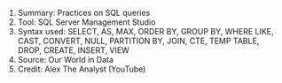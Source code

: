 1. Summary: Practices on SQL queries 
2. Tool: SQL Server Management Studio 
3. Syntax used: SELECT, AS, MAX, ORDER BY, GROUP BY, WHERE LIKE, CAST, CONVERT, NULL, PARTITION BY, JOIN, CTE, TEMP TABLE, DROP, CREATE, INSERT, VIEW
4. Source: Our World in Data
5. Credit: Alex The Analyst (YouTube)
